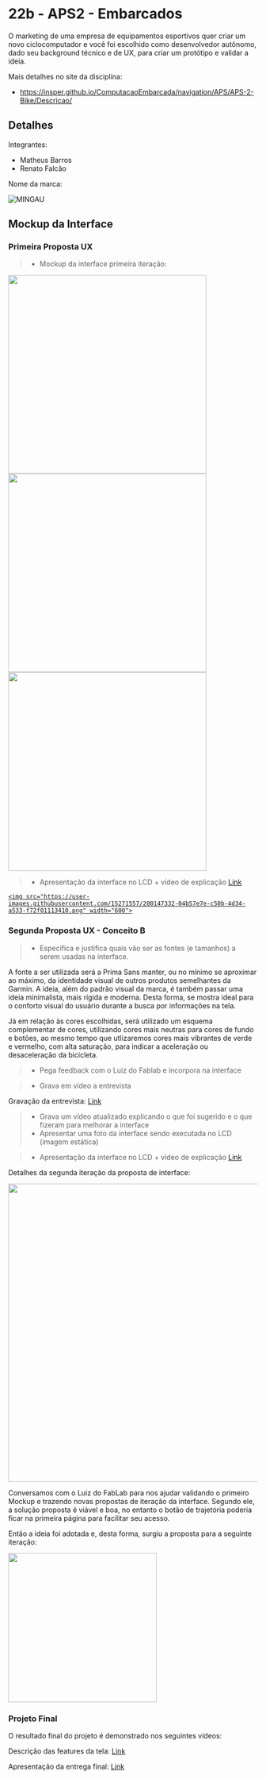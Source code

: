 # 22b - APS2 - Embarcados

O marketing de uma empresa de equipamentos esportivos quer criar um novo ciclocomputador e você foi escolhido como desenvolvedor autônomo, dado seu background técnico e de UX, para criar um protótipo e validar a ideia.

Mais detalhes no site da disciplina:

- https://insper.github.io/ComputacaoEmbarcada/navigation/APS/APS-2-Bike/Descricao/

## Detalhes

Integrantes:

- Matheus Barros
- Renato Falcão

Nome da marca:

![MINGAU](https://user-images.githubusercontent.com/15271557/204890331-465f5df4-5d54-47c5-bfc2-d53616ce84ce.png)

## Mockup da Interface

### Primeira Proposta UX

> - Mockup da interface primeira iteração:

<img src="https://user-images.githubusercontent.com/15271557/200141427-d5c83171-4e81-46ea-a1fa-54a712ce06a7.png" width="400"/>
<img src="https://user-images.githubusercontent.com/15271557/200141981-1ef58cd2-ad92-42e0-9dde-43d2ce5f8eb4.png" width="400"/>
<img src="https://user-images.githubusercontent.com/15271557/200141863-ae777122-4aa2-46c7-acdf-9085d04e0661.png" width="400"/>

> - Apresentação da interface no LCD + vídeo de explicação [Link](https://youtu.be/LO3ccLeY09c)

[`<img src="https://user-images.githubusercontent.com/15271557/200147332-04b57e7e-c50b-4d34-a533-f72f01113410.png" width="600">`](https://youtu.be/RlPm2haGQgU)

### Segunda Proposta UX - Conceito B

> - Especifica e justifica quais vão ser as fontes (e tamanhos) a serem usadas na interface.

A fonte a ser utilizada será a Prima Sans manter, ou no mínimo se aproximar ao máximo, da identidade visual de outros produtos semelhantes da Garmin. A ideia, além do padrão visual da marca, é também passar uma ideia minimalista, mais rígida e moderna. Desta forma, se mostra ideal para o conforto visual do usuário durante a busca por informações na tela.

Já em relação às cores escolhidas, será utilizado um esquema complementar de cores, utilizando cores mais neutras para cores de fundo e botões, ao mesmo tempo que utlizaremos cores mais vibrantes de verde e vermelho, com alta saturação, para indicar a aceleração ou desaceleração da bicicleta.

> - Pega feedback com o Luiz do Fablab e incorpora na interface

> - Grava em vídeo a entrevista

Gravação da entrevista: [Link](https://youtu.be/BDjTYk73Tqw)

> - Grava um vídeo atualizado explicando o que foi sugerido e o que fizeram para melhorar a interface
> - Apresentar uma foto da interface sendo executada no LCD (imagem estática)

> - Apresentação da interface no LCD + vídeo de explicação [Link](https://youtu.be/RlPm2haGQgU)

Detalhes da segunda iteração da proposta de interface:  

<a href="https://youtu.be/BDjTYk73Tqw"><img src="https://user-images.githubusercontent.com/15271557/200148410-76ad16e1-f939-4559-96ae-5768edee21b5.png" width="600"></a>

Conversamos com o Luiz do FabLab para nos ajudar validando o primeiro Mockup e trazendo novas propostas de iteração da interface. Segundo ele, a solução proposta é viável e boa, no entanto o botão de trajetória poderia ficar na primeira página para facilitar seu acesso.

Então a ideia foi adotada e, desta forma, surgiu a proposta para a seguinte iteração:

<img src="https://user-images.githubusercontent.com/15271557/200144057-32e77fe8-571f-44be-9135-238ea481a0b8.png" width="300"/>

### Projeto Final

O resultado final do projeto é demonstrado nos seguintes vídeos:

Descrição das features da tela: [Link](https://www.youtube.com/shorts/4SOKId1LtBI)

Apresentação da entrega final: [Link](https://www.youtube.com/watch?v=fa1Gd-swDpY&ab_channel=teteubarros)
